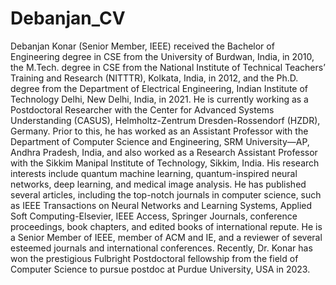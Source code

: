 # Debanjan_CV
Debanjan Konar (Senior Member, IEEE) received the Bachelor of Engineering degree in CSE from the University of Burdwan, India, in 2010, the M.Tech. degree in CSE from the National Institute of Technical Teachers’ Training and Research (NITTTR), Kolkata, India, in 2012, and the Ph.D. degree from the Department of Electrical Engineering, Indian Institute of Technology Delhi, New Delhi, India, in 2021. He is currently working as a Postdoctoral Researcher with the Center for Advanced Systems Understanding (CASUS), Helmholtz-Zentrum Dresden-Rossendorf (HZDR), Germany. Prior to this, he has worked as an Assistant Professor with the Department of Computer Science and Engineering, SRM University—AP, Andhra Pradesh, India, and also worked as a Research Assistant Professor with the Sikkim Manipal Institute of Technology, Sikkim, India. His research interests include quantum machine learning, quantum-inspired neural networks, deep learning, and medical image analysis. He has published several articles, including the top-notch journals in computer science, such as IEEE Transactions on Neural Networks and Learning Systems, Applied Soft Computing-Elsevier, IEEE Access, Springer Journals, conference proceedings, book chapters, and edited books of international repute. He is a Senior Member of IEEE, member of ACM and IE, and a reviewer of several esteemed journals and international conferences. Recently, Dr. Konar has won the prestigious Fulbright Postdoctoral fellowship from the field of Computer Science to pursue postdoc at Purdue University, USA in 2023. 
